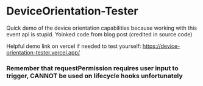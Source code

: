 # DeviceOrientation-Tester

Quick demo of the device orientation capabilities because working with this event api is stupid. Yoinked code from blog post (credited in source code)

Helpful demo link on vercel if needed to test yourself: https://device-orientation-tester.vercel.app/


### Remember that requestPermission requires user input to trigger, CANNOT be used on lifecycle hooks unfortunately
